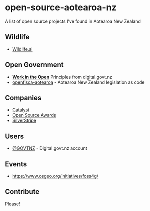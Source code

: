 # open-source-aotearoa-nz
A list of open source projects I've found in Aotearoa New Zealand

## Wildlife

- [Wildlife.ai](https://wildlife.ai/projects/)

## Open Government

- [**Work in the Open**](https://www.digital.govt.nz/standards-and-guidance/digital-service-design-standard/principles/work-in-the-open) Principles from digital.govt.nz
- [openfisca-aotearoa](https://github.com/BetterRules/openfisca-aotearoa) - Aotearoa New Zealand legislation as code

## Companies

- [Catalyst](https://www.catalyst.net.nz/stories-and-studies/catalyst-blog/tag/open-source-and-innovation)
- [Open Source Awards](https://nzosa.org.nz/)
- [SilverStripe](https://github.com/silverstripe/silverstripe-cms)

## Users

- [@GOVTNZ](https://github.com/GOVTNZ) - Digital.govt.nz account

## Events

- https://www.osgeo.org/initiatives/foss4g/

## Contribute

Please!
